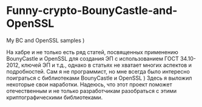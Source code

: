 # Funny-crypto-BounyCastle-and-OpenSSL
My BC and OpenSSL samples )

На хабре и не только есть ряд статей, посвященных применению BounyCastle и OpenSSL для создания ЭП с использованием ГОСТ 34.10-2012, ключей ЭП и т.д., однако в статьях не хватает многих аспектов и подробностей. Сам я не программист, но мне всегда было интересно поиграться с библиотеками BounyCastle и OpenSSL ) Здесь я выложил некоторые свои наработки. Надеюсь, что этот проект поможет отечественным и не только разработчикам разобраться с этими криптографическими библиотеками.
